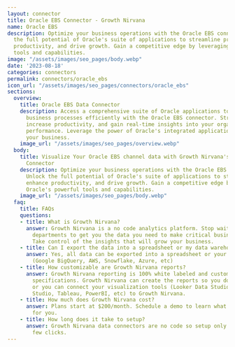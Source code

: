 ```yaml
---
layout: connector
title: Oracle EBS Connector - Growth Nirvana
name: Oracle EBS
description: Optimize your business operations with the Oracle EBS connector. Unlock
  the full potential of Oracle's suite of applications to streamline processes, enhance
  productivity, and drive growth. Gain a competitive edge by leveraging Oracle's powerful
  tools and capabilities.
image: "/assets/images/seo_pages/body.webp"
date: '2023-08-18'
categories: connectors
permalink: connectors/oracle_ebs
icon_url: "/assets/images/seo_pages/connectors/oracle_ebs"
sections:
  overview:
    title: Oracle EBS Data Connector
    description: Access a comprehensive suite of Oracle applications to manage your
      business processes efficiently with the Oracle EBS connector. Streamline operations,
      increase productivity, and gain real-time insights into your organization's
      performance. Leverage the power of Oracle's integrated applications to optimize
      your business.
    image_url: "/assets/images/seo_pages/overview.webp"
  body:
    title: Visualize Your Oracle EBS channel data with Growth Nirvana's Oracle EBS
      Connector
    description: Optimize your business operations with the Oracle EBS connector.
      Unlock the full potential of Oracle's suite of applications to streamline processes,
      enhance productivity, and drive growth. Gain a competitive edge by leveraging
      Oracle's powerful tools and capabilities.
    image_url: "/assets/images/seo_pages/body.webp"
  faq:
    title: FAQs
    questions:
    - title: What is Growth Nirvana?
      answer: Growth Nirvana is a no code analytics platform. Stop waiting for other
        departments to get you the data you need to make critical business decisions.
        Take control of the insights that will grow your business.
    - title: Can I export the data into a spreadsheet or my data warehouse?
      answer: Yes, all data can be exported into a spreadsheet or your data warehouse
        (Google BigQuery, AWS, Snowflake, Azure, etc)
    - title: How customizable are Growth Nirvana reports?
      answer: Growth Nirvana reporting is 100% white labeled and customized to your
        specifications. Growth Nirvana can create the reports so you don’t have to
        or you can connect your visualization tools (Looker Data Studio/Google Data
        Studio, Tableau, PowerBI, etc) to Growth Nirvana.
    - title: How much does Growth Nirvana cost?
      answer: Plans start at $200/month. Schedule a demo to learn what plan is best
        for you.
    - title: How long does it take to setup?
      answer: Growth Nirvana data connectors are no code so setup only requires a
        few clicks.
---
```

